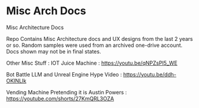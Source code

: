 # Misc Arch Docs
 Misc Architecture Docs 

Repo Contains Misc Architecture docs and UX designs from the last 2 years or so. Random samples were used from an archived one-drive account. Docs shown may not be in final states. 


Other Misc Stuff :
IOT Juice Machine : https://youtu.be/qNPZsPI5_WE

Bot Battle LLM and Unreal Engine Hype Video : https://youtu.be/ddh-OKINLIk

Vending Machine Pretending it is Austin Powers : https://youtube.com/shorts/27KmQRL3OZA
